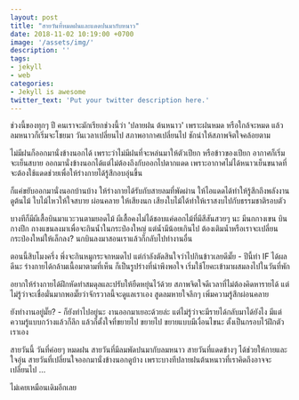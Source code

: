```yaml
---
layout: post
title: "สายวันที่หมดฝนและแดดปนมากับหนาว"
date: 2018-11-02 10:19:00 +0700
image: '/assets/img/'
description: ''
tags:
- jekyll
- web
categories:
- Jekyll is awesome
twitter_text: 'Put your twitter description here.'
---
```

ช่วงนี้ของทุกๆ ปี คนเราจะมักเรียกช่วงนี้ว่า 'ปลายฝน ต้นหนาว' เพราะฝนหมด หรือใกล้จะหมด แล้วลมหนาวก็เริ่มจะโชยมา วันเวลาเปลี่ยนไป สภาพอากาศเปลี่ยนไป ชักนำให้สภาพจิตใจคล้อยตาม

ไม่มีฝนก็ออกมานั่งข้างนอกได้ เพราะว่าไม่มีฝนที่จะหล่นมาให้ตัวเปียก หรือข้าวของเปียก อากาศก็เริ่มจะเย็นสบาย ออกมานั่งข้างนอกได้แต่ไม่ต้องถึงกับออกไปตากแดด เพราะอากาศไม่ได้หนาวเย็นขนาดที่จะต้องใช้แดดช่วยเพื่อให้ร่างกายได้รู้สึกอบอุ่นขึ้น

ก็แค่ขยับออกมานั่งนอกบ้านบ้าง ให้ร่างกายได้รับกับสายลมที่พัดผ่าน ให้ไอแดดได้ทำให้รู้สึกถึงพลังงาน ดูต้นไม้ ใบไม้ไหวให้ใจสบาย ผ่อนคลาย ให้เสียงนก เสียงใบไม้ได้ทำให้เราสงบไปกับธรรมชาติรอบตัว

บางทีก็มีผีเสื้อบินมาแวะวนตามยอดไม้ ผีเสื้อคงไม่ได้ชอบแค่ดอกไม้ที่มีสีสันสวยๆ นะ มีนกกางเขน บินกางปีก กางแขนลงมาเพื่อจะกินน้ำในกระป๋องใหญ่ แต่น้ำมีน้อยเกินไป ต้องเติมน้ำหรือเราจะเปลี่ยนกระป๋องใหม่ให้เล็กลง? นกบินลงมาสอนเราแล้วก็กลับไปทำงานอื่น

ตอนนี้สิบโมงครึ่ง พึ่งจะกินหมูกระจกหมดไป แต่กำลังตัดสินใจว่าไปกินข้าวเลยดีมั๊ย - ปีนี้ทำ IF ได้ผลดีนะ ร่างกายได้กล้ามเนื้อมาตามที่เห็น ก็เป็นรูปร่างที่น่าพึงพอใจ เริ่มใช้โยคะเข้ามาผสมลงไปในวันที่พัก

อยากให้ร่างกายได้ฝึกหัดทำสมดุลและปรับให้ยืดหยุ่นไว้ด้วย สภาพจิตใจดีเวลาที่ไม่ต้องคิดหารายได้ แต่ไม่รู้ว่าจะเชื่อมั่นมากพอมั๊ยว่าจักรวาลนี้จะดูแลเราเอง สูดลมหายใจลึกๆ เพิ่มความรู้สึกผ่อนคลาย

ยังทำงานอยู่มั๊ย? - ก็ยังทำไปอยู่นะ งานออกมาเยอะด้วยล่ะ แต่ไม่รู้ว่าจะมีรายได้กลับมาได้ยังไง มีแต่ความรู้แบบกว้างแล้วก็ลึก แล้วก็ตั้งใจที่ขยายไป ขยายไป ขยายแบบมีเงื่อนไขนะ ตั้งเป็นกรอบไว้ฝึกตัวเราเอง

สายวันนี้ วันที่ค่อยๆ หมดฝน สายวันที่มีลมพัดปนมากับลมหนาว สายวันที่แดดข้างๆ ได้ช่วยให้กายและใจอุ่น สายวันที่เปลี่ยนใจออกมานั่งข้างนอกดูบ้าง เพราะบางทีปลายฝนต้นหนาวที่เราคิดถึงอาจจะเปลี่ยนไป ...

ไม่เคยเหมือนเดิมอีกเลย
